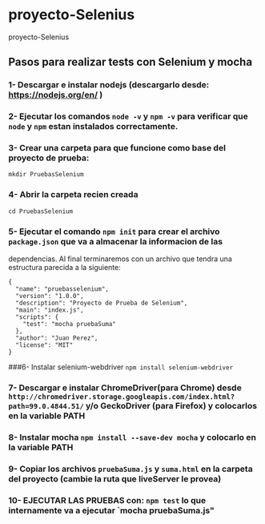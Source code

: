 # proyecto-Selenius
proyecto-Selenius



## Pasos para realizar tests con Selenium y mocha

### 1- Descargar e instalar nodejs (descargarlo desde: https://nodejs.org/en/ )

### 2- Ejecutar los comandos `node -v` y `npm -v` para verificar que `node` y `npm` estan instalados correctamente.

### 3- Crear una carpeta para que funcione como base del proyecto de prueba:
`mkdir PruebasSelenium`

### 4- Abrir la carpeta recien creada
`cd PruebasSelenium`

### 5- Ejecutar el comando `npm init` para crear el archivo `package.json` que va a almacenar la informacion de las 
dependencias. Al final terminaremos con un archivo que tendra una estructura parecida a la siguiente:

```
{
  "name": "pruebasselenium",
  "version": "1.0.0",
  "description": "Proyecto de Prueba de Selenium",
  "main": "index.js",
  "scripts": {
    "test": "mocha pruebaSuma"
  },
  "author": "Juan Perez",
  "license": "MIT"
}
```

###6- Instalar selenium-webdriver `npm install selenium-webdriver`

### 7- Descargar e instalar ChromeDriver(para Chrome) desde `http://chromedriver.storage.googleapis.com/index.html?path=99.0.4844.51/` y/o GeckoDriver (para Firefox) y colocarlos en la variable PATH

### 8- Instalar mocha `npm install --save-dev mocha` y colocarlo en la variable PATH

### 9- Copiar los archivos `pruebaSuma.js` y `suma.html` en la carpeta del proyecto (cambie la ruta que liveServer le provea)

### 10- EJECUTAR LAS PRUEBAS con: `npm test` lo que internamente va a ejecutar `mocha pruebaSuma.js"

